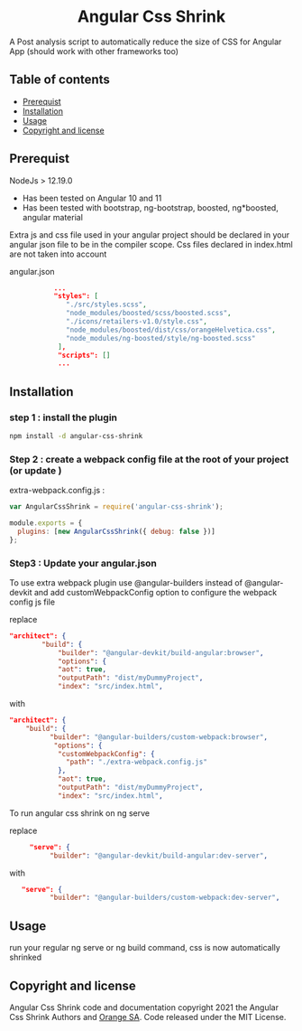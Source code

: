 [//]: # 'SPDX-FileCopyrightText: 2021 Orange SA'
[//]: # 'SPDX-License-Identifier: MIT'


<h1 align="center">Angular Css Shrink</h1>

A Post analysis script to automatically reduce the size of CSS for Angular App (should work with other frameworks too)

## Table of contents

- [Prerequist](#Prerequist)
- [Installation](#Installation)
- [Usage](#Usage)
- [Copyright and license](#copyright-and-license)

## Prerequist

NodeJs > 12.19.0

- Has been tested on Angular 10 and 11
- Has been tested with bootstrap, ng-bootstrap, boosted, ng\*boosted, angular material

Extra js and css file used in your angular project should be declared in your angular json file to be in the compiler scope.
Css files declared in index.html are not taken into account

angular.json

```json
           ...
           "styles": [
              "./src/styles.scss",
              "node_modules/boosted/scss/boosted.scss",
              "./icons/retailers-v1.0/style.css",
              "node_modules/boosted/dist/css/orangeHelvetica.css",
              "node_modules/ng-boosted/style/ng-boosted.scss"
            ],
            "scripts": []
            ...

```

## Installation

### step 1 : install the plugin

```bash
npm install -d angular-css-shrink
```

### Step 2 : create a webpack config file at the root of your project (or update )

extra-webpack.config.js :

```javascript
var AngularCssShrink = require('angular-css-shrink');

module.exports = {
  plugins: [new AngularCssShrink({ debug: false })]
};
```

### Step3 : Update your angular.json

To use extra webpack plugin use @angular-builders instead of @angular-devkit and add customWebpackConfig option to configure the webpack config js file

replace

```json
"architect": {
        "build": {
            "builder": "@angular-devkit/build-angular:browser",
            "options": {
            "aot": true,
            "outputPath": "dist/myDummyProject",
            "index": "src/index.html",
```

with

```json
"architect": {
    "build": {
          "builder": "@angular-builders/custom-webpack:browser",
           "options": {
            "customWebpackConfig": {
              "path": "./extra-webpack.config.js"
            },
            "aot": true,
            "outputPath": "dist/myDummyProject",
            "index": "src/index.html",
```

To run angular css shrink on ng serve

replace

```json
     "serve": {
          "builder": "@angular-devkit/build-angular:dev-server",
```

with

```json
   "serve": {
          "builder": "@angular-builders/custom-webpack:dev-server",
```

## Usage

run your regular ng serve or ng build command, css is now automatically shrinked

## Copyright and license

Angular Css Shrink code and documentation copyright 2021 the Angular Css Shrink Authors and [Orange SA](https://orange.com). Code released under the MIT License.
